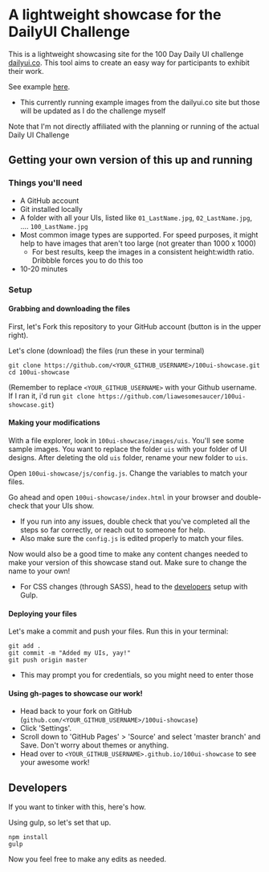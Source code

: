 # A lightweight showcase for the DailyUI Challenge

This is a lightweight showcasing site for the 100 Day Daily UI challenge [dailyui.co](www.dailyui.co). This tool aims to create an easy way for participants to exhibit their work.

See example [here](http://liawesomesaucer.github.io/100ui-showcase).
* This currently running example images from the dailyui.co site but those will be updated as I do the challenge myself

Note that I'm not directly affiliated with the planning or running of the actual Daily UI Challenge

## Getting your own version of this up and running

### Things you'll need
* A GitHub account
* Git installed locally
* A folder with all your UIs, listed like `01_LastName.jpg`, `02_LastName.jpg`, .... `100_LastName.jpg`
* Most common image types are supported. For speed purposes, it might help to have images that aren't too large (not greater than 1000 x 1000)
  * For best results, keep the images in a consistent height:width ratio. Dribbble forces you to do this too
* 10-20 minutes

### Setup

#### Grabbing and downloading the files
First, let's Fork this repository to your GitHub account (button is in the upper right).

Let's clone (download) the files (run these in your terminal)
```
git clone https://github.com/<YOUR_GITHUB_USERNAME>/100ui-showcase.git
cd 100ui-showcase
```
(Remember to replace `<YOUR_GITHUB_USERNAME>` with your Github username. If I ran it, i'd run `git clone https://github.com/liawesomesaucer/100ui-showcase.git`)

#### Making your modifications
With a file explorer, look in `100ui-showcase/images/uis`. You'll see some sample images. You want to replace the folder `uis` with your folder of UI designs. After deleting the old `uis` folder, rename your new folder to `uis`.

Open `100ui-showcase/js/config.js`. Change the variables to match your files.

Go ahead and open `100ui-showcase/index.html` in your browser and double-check that your UIs show.

* If you run into any issues, double check that you've completed all the steps so far correctly, or reach out to someone for help.
* Also make sure the `config.js` is edited properly to match your files.

Now would also be a good time to make any content changes needed to make your version of this showcase stand out. Make sure to change the name to your own!
* For CSS changes (through SASS), head to the [developers](#developers) setup with Gulp.

#### Deploying your files
Let's make a commit and push your files. Run this in your terminal:
```
git add .
git commit -m "Added my UIs, yay!"
git push origin master
```
* This may prompt you for credentials, so you might need to enter those

#### Using gh-pages to showcase our work!
* Head back to your fork on GitHub (`github.com/<YOUR_GITHUB_USERNAME>/100ui-showcase`)
* Click 'Settings'.
* Scroll down to 'GitHub Pages' > 'Source' and select 'master branch' and Save. Don't worry about themes or anything.
* Head over to `<YOUR_GITHUB_USERNAME>.github.io/100ui-showcase` to see your awesome work!

## Developers
If you want to tinker with this, here's how.

Using gulp, so let's set that up.

```
npm install
gulp
```
Now you feel free to make any edits as needed.

